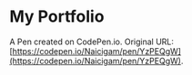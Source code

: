 # My Portfolio

A Pen created on CodePen.io. Original URL: [https://codepen.io/Naicigam/pen/YzPEQgW](https://codepen.io/Naicigam/pen/YzPEQgW).



